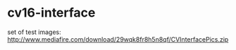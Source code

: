 # cv16-interface

set of test images: 
http://www.mediafire.com/download/29wqk8fr8h5n8qf/CVInterfacePics.zip
